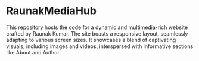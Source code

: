 # RaunakMediaHub
 This repository hosts the code for a dynamic and multimedia-rich website crafted by Raunak Kumar. The site boasts a responsive layout, seamlessly adapting to various screen sizes. It showcases a blend of captivating visuals, including images and videos, interspersed with informative sections like About and Author. 
